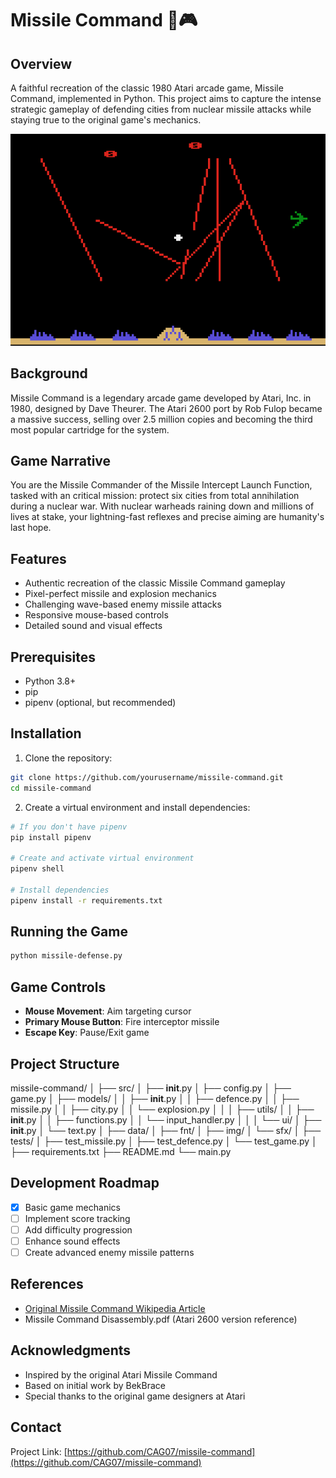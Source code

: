 # Missile Command 🚀🎮

## Overview

A faithful recreation of the classic 1980 Atari arcade game, Missile Command, implemented in Python. This project aims to capture the intense strategic gameplay of defending cities from nuclear missile attacks while staying true to the original game's mechanics.

![Game Screenshot](Missile_Command.png)

## Background

Missile Command is a legendary arcade game developed by Atari, Inc. in 1980, designed by Dave Theurer. The Atari 2600 port by Rob Fulop became a massive success, selling over 2.5 million copies and becoming the third most popular cartridge for the system.

## Game Narrative

You are the Missile Commander of the Missile Intercept Launch Function, tasked with an critical mission: protect six cities from total annihilation during a nuclear war. With nuclear warheads raining down and millions of lives at stake, your lightning-fast reflexes and precise aiming are humanity's last hope.

## Features

- Authentic recreation of the classic Missile Command gameplay
- Pixel-perfect missile and explosion mechanics
- Challenging wave-based enemy missile attacks
- Responsive mouse-based controls
- Detailed sound and visual effects

## Prerequisites

- Python 3.8+
- pip
- pipenv (optional, but recommended)

## Installation

1. Clone the repository:
```bash
git clone https://github.com/yourusername/missile-command.git
cd missile-command
```

2. Create a virtual environment and install dependencies:
```bash
# If you don't have pipenv
pip install pipenv

# Create and activate virtual environment
pipenv shell

# Install dependencies
pipenv install -r requirements.txt
```

## Running the Game

```bash
python missile-defense.py
```

## Game Controls

- **Mouse Movement**: Aim targeting cursor
- **Primary Mouse Button**: Fire interceptor missile
- **Escape Key**: Pause/Exit game

## Project Structure

missile-command/
│
├── src/
│   ├── __init__.py
│   ├── config.py
│   ├── game.py
│   ├── models/
│   │   ├── __init__.py
│   │   ├── defence.py
│   │   ├── missile.py
│   │   ├── city.py
│   │   └── explosion.py
│   │
│   ├── utils/
│   │   ├── __init__.py
│   │   ├── functions.py
│   │   └── input_handler.py
│   │
│   └── ui/
│       ├── __init__.py
│       └── text.py
│
├── data/
│   ├── fnt/
│   ├── img/
│   └── sfx/
│
├── tests/
│   ├── test_missile.py
│   ├── test_defence.py
│   └── test_game.py
│
├── requirements.txt
├── README.md
└── main.py

## Development Roadmap

- [x] Basic game mechanics
- [ ] Implement score tracking
- [ ] Add difficulty progression
- [ ] Enhance sound effects
- [ ] Create advanced enemy missile patterns

## References

- [Original Missile Command Wikipedia Article](https://en.wikipedia.org/wiki/Missile_Command)
- Missile Command Disassembly.pdf (Atari 2600 version reference)

## Acknowledgments

- Inspired by the original Atari Missile Command
- Based on initial work by BekBrace
- Special thanks to the original game designers at Atari

## Contact

Project Link: [https://github.com/CAG07/missile-command](https://github.com/CAG07/missile-command)
